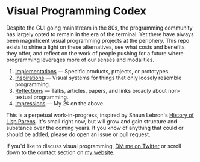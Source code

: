 # Visual Programming Codex

Despite the GUI going mainstream in the 80s, the programming community has largely opted to remain in the era of the terminal. Yet there have always been magnificent visual programming projects at the periphery. This repo exists to shine a light on these alternatives, see what costs and benefits they offer, and reflect on the work of people pushing for a future where programming leverages more of our senses and modalities.

1. [Implementations](implementations.md) — Specific products, projects, or prototypes.
1. [Inspirations](inspirations.md) — Visual systems for things that only loosely resemble programming.
1. [Reflections](reflections.md) — Talks, articles, papers, and links broadly about non-textual programming.
1. [Impressions](impressions) — My 2¢ on the above.

This is a perpetual work-in-progress, inspired by Shaun Lebron's [History of Lisp Parens](https://github.com/shaunlebron/history-of-lisp-parens). It's small right now, but will grow and gain structure and substance over the coming years. If you know of anything that could or should be added, please do open an issue or pull request.

If you'd like to discuss visual programming, [DM me on Twitter](https://twitter.com/spiralganglion) or scroll down to the contact section on [my website](http://spiralganglion.com).
